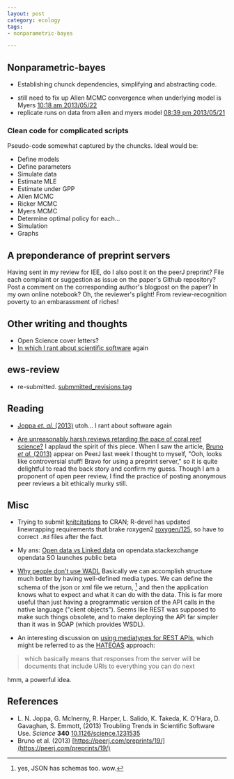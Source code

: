 ```yaml
---
layout: post
category: ecology
tags: 
- nonparametric-bayes

---
```





## Nonparametric-bayes

* Establishing chunck dependencies, simplifying and abstracting code. 

- still need to fix up Allen MCMC convergence when underlying model is Myers [10:18 am 2013/05/22](https://github.com/cboettig/nonparametric-bayes/commit/dce19f44d6dec779ba5a1a3e245365cdca4bb034)
- replicate runs on data from allen and myers model [08:39 pm 2013/05/21](https://github.com/cboettig/nonparametric-bayes/commit/f8a241c677583ef3b324f274f3846b08243ddacb)


### Clean code for complicated scripts


Pseudo-code somewhat captured by the chuncks.  Ideal would be:

* Define models
* Define parameters
* Simulate data
* Estimate MLE 
* Estimate under GPP
* Allen MCMC
* Ricker MCMC
* Myers MCMC
* Determine optimal policy for each...
* Simulation
* Graphs 

## A preponderance of preprint servers

Having sent in my review for IEE, do I also post it on the peerJ preprint?  File each complaint or suggestion as issue on the paper's Github repository?  Post a comment on the corresponding author's blogpost on the paper? In my own online notebook?  Oh, the reviewer's plight!  From review-recognition poverty to an embarassment of riches! 

## Other writing and thoughts

* Open Science cover letters?
* [In which I rant about scientific software](https://plus.google.com/112929796403983408632/posts/8whV6rtvsuw) again 

## ews-review

* re-submitted. [submmitted_revisions tag](https://github.com/cboettig/ews-review/tags)


## Reading  

* <span class="showtooltip" title="Joppa L, McInerny G, Harper R, Salido L, Takeda K, O'Hara K,
Gavaghan D and Emmott S (2013). Troubling Trends in Scientific
Software Use. _Science_, *340*. ISSN 0036-8075, 
http://dx.doi.org/10.1126/science.1231535."><a href="http://dx.doi.org/10.1126/science.1231535" rel="http://purl.org/spar/cito/critiques" >Joppa _et. al._ (2013)</a></span> utoh... I rant about software again

* [Are unreasonably harsh reviews retarding the pace of coral reef science?](http://theseamonster.net/2013/05/are-unreasonably-harsh-reviewers-retarding-the-pace-of-coral-reef-science/)  I applaud the spirit of this piece.  When I saw the article, <span class="showtooltip" title="Coral reef baselines: how much macroalgae is natural?.  https://peerj.com/preprints/19/."><a href="https://peerj.com/preprints/19/" rel="http://purl.org/spar/cito/discusses" >Bruno _et al._ (2013)</a></span> appear on PeerJ last week I thought to myself, "Ooh, looks like controversial stuff! Bravo for using a preprint server," so it is quite delightful to read the back story and confirm my guess.  Though I am a proponent of open peer review, I find the practice of posting anonymous peer reviews a bit ethically murky still.  


## Misc

* Trying to submit [knitcitations](https://github.com/cboettig/knitcitations) to CRAN; 
  R-devel has updated linewrapping requirements that brake roxygen2 
  [roxygen/125](https://github.com/klutometis/roxygen/issues/125), so have to correct
  `.Rd` files after the fact.  

* My ans: [Open data vs Linked data](http://opendata.stackexchange.com/questions/522) on opendata.stackexchange
opendata SO launches public beta


* [Why people don't use WADL](http://stackoverflow.com/questions/1312087/)
  Basically we can accomplish structure much better by having well-defined
  media types.  We can define the schema of the json or xml file we 
  return, [^1] and then the application knows what to expect and what it 
  can do with the data.  This is far more useful than just having a programmatic
  version of the API calls in the native language ("client objects").  Seems like
  REST was supposed to make such things obsolete, and to make deploying the API
  far simpler than it was in SOAP (which provides WSDL).  

* An interesting discussion on [using mediatypes for REST
  APIs](http://barelyenough.org/blog/2008/05/versioning-rest-web-services/),
  which might be referred to as the
  [HATEOAS](http://barelyenough.org/blog/2007/05/hypermedia-as-the-engine-of-application-state/)
  approach:

> which basically means that responses from the server will be documents that include URIs to everything you can do next

hmm, a powerful idea.

[^1]: yes, JSON has schemas too. wow. 


## References


- L. N. Joppa, G. McInerny, R. Harper, L. Salido, K. Takeda, K. O'Hara, D. Gavaghan, S. Emmott,   (2013) Troubling Trends in Scientific Software Use.  *Science*  **340**  [10.1126/science.1231535](http://dx.doi.org/10.1126/science.1231535)
-  Bruno et al. (2013)  [https://peerj.com/preprints/19/](https://peerj.com/preprints/19/)


